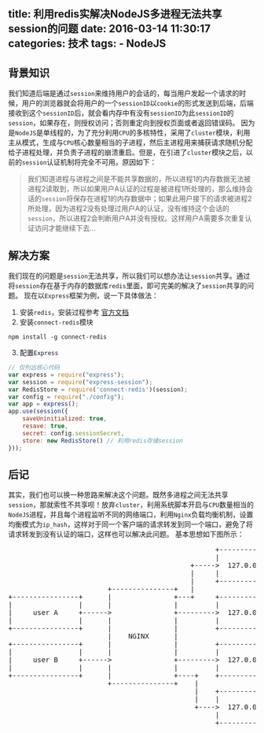 title: 利用redis实解决NodeJS多进程无法共享session的问题
date: 2016-03-14 11:30:17
categories: 技术
tags:
    - NodeJS
---
## 背景知识
我们知道后端是通过`session`来维持用户的会话的，每当用户发起一个请求的时候，用户的浏览器就会将用户的一个`sessionID`以`cookie`的形式发送到后端，后端接收到这个`sessionID`后，就会看内存中有没有`sessionID`为此`sessionID`的`session`，如果存在，则授权访问；否则重定向到授权页面或者返回错误码。
因为是`NodeJS`是单线程的，为了充分利用`CPU`的多核特性，采用了`cluster`模块，利用主从模式，生成与`CPU`核心数量相当的子进程，然后主进程用来捕获请求随机分配给子进程处理，并负责子进程的崩溃重启。但是，在引进了`cluster`模块之后，以前的`session`认证机制将完全不可用。原因如下：
>我们知道进程与进程之间是不能共享数据的，所以进程1的内存数据无法被进程2读取到，所以如果用户A认证的过程是被进程1所处理的，那么维持会话的`session`将保存在进程1的内存数据中；如果此用户接下的请求被进程2所处理，因为进程2没有处理过用户A的认证，没有维持这个会话的`session`，所以进程2会判断用户A并没有授权。这样用户A需要多次重复认证访问才能继续下去...

## 解决方案
我们现在的问题是`session`无法共享，所以我们可以想办法让`session`共享。通过将`session`存在基于内存的数据库`redis`里面，即可完美的解决了`session`共享的问题。
现在以`Express`框架为例，说一下具体做法：
1. 安装`redis`，安装过程参考 [ 官方文档 ](http://redis.io/download)
2. 安装`connect-redis`模块
```shell
npm install -g connect-redis
```
3. 配置`Express`
``` JavaScript
// 仅列出核心代码
var express = require("express");
var session = require("express-session");
var RedisStore = require('connect-redis')(session);
var config = require("./config");
var app = express();
app.use(session({
	saveUninitialized: true,
	resave: true,
	secret: config.sessionSecret,
	store: new RedisStore() // 利用redis存储session
}));
```
## 后记
其实，我们也可以换一种思路来解决这个问题。既然多进程之间无法共享`session`，那就索性不共享呗！放弃`cluster`，利用系统脚本开启与`CPU`数量相当的`NodeJS`进程，并且每个进程监听不同的网络端口，利用`Nginx`负载均衡机制，设置均衡模式为`ip_hash`，这样对于同一个客户端的请求转发到同一个端口，避免了将请求转发到没有认证的端口，这样也可以解决此问题。
基本思想如下图所示：
<pre>
                                                  +-------------------+
                                                  |                   |
                                            +----->  127.0.0.1:3000   |
                                            |     |                   |
                                            |     +-------------------+
                        +---------------+   |
+----------------+      |               +---+     +-------------------+
|                |      |               |         |                   |
|     user A     +------>               +--------->  127.0.0.1:3001   |
|                |      |               |         |                   |
+----------------+      |               |         +-------------------+
                        |    NGINX      |
+----------------+      |               |         +-------------------+
|                |      |               |         |                   |
|     user B     +------>               +--------->  127.0.0.1:3002   |
|                |      |               |         |                   |
+----------------+      |               +----+    +-------------------+
                        +---------------+    |
                                             |    +-------------------+
                                             |    |                   |
                                             +---->  127.0.0.1:3003   |
                                                  |                   |
                                                  +-------------------+

</pre>
